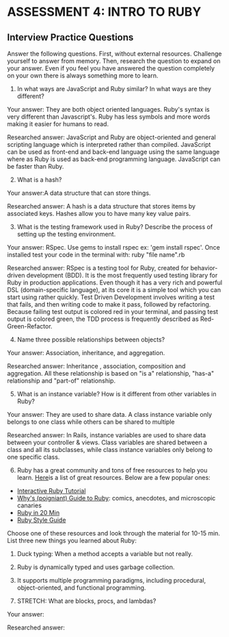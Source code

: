 # ASSESSMENT 4: INTRO TO RUBY
## Interview Practice Questions

Answer the following questions. First, without external resources. Challenge yourself to answer from memory. Then, research the question to expand on your answer. Even if you feel you have answered the question completely on your own there is always something more to learn.   

1. In what ways are JavaScript and Ruby similar? In what ways are they different?

  Your answer: They are both object oriented languages. Ruby's syntax is very different than Javascript's. Ruby has less symbols and more words making it easier for humans to read.

  Researched answer: JavaScript and Ruby are object-oriented and general scripting language which is interpreted rather than compiled. JavaScript can be used as front-end and back-end language using the same language where as Ruby is used as back-end programming language. JavaScript can be faster than Ruby.



2. What is a hash?

  Your answer:A data structure that can store things.

  Researched answer: A hash is a data structure that stores items by associated keys. Hashes allow you to have many key value pairs.



3. What is the testing framework used in Ruby? Describe the process of setting up the testing environment.

  Your answer: RSpec. Use gems to install rspec
  ex: 'gem install rspec'. Once installed test your code in the terminal with: ruby "file name".rb

  Researched answer: RSpec is a testing tool for Ruby, created for behavior-driven development (BDD). It is the most frequently used testing library for Ruby in production applications. Even though it has a very rich and powerful DSL (domain-specific language), at its core it is a simple tool which you can start using rather quickly. Test Driven Development involves writing a test that fails, and then writing code to make it pass, followed by refactoring. Because failing test output is colored red in your terminal, and passing test output is colored green, the TDD process is frequently described as Red-Green-Refactor.



4. Name three possible relationships between objects?

  Your answer: Association, inheritance, and aggregation.

  Researched answer: Inheritance , association, composition and aggregation. All these relationship is based on "is a" relationship, "has-a" relationship and "part-of" relationship.



5. What is an instance variable? How is it different from other variables in Ruby?

  Your answer: They are used to share data. A class instance variable only belongs to one class while others can be shared to multiple  

  Researched answer: In Rails, instance variables are used to share data between your controller & views. Class variables are shared between a class and all its subclasses, while class instance variables only belong to one specific class.



6. Ruby has a great community and tons of free resources to help you learn. [Here](https://www.ruby-lang.org/en/documentation/)is a list of great resources. Below are a few popular ones:
- [Interactive Ruby Tutorial](http://tryruby.org/levels/1/challenges/0)
- [Why's (poigniant) Guide to Ruby](http://poignant.guide/book/chapter-1.html): comics, anecdotes, and microscopic canaries
- [Ruby in 20 Min](https://www.ruby-lang.org/en/documentation/quickstart/)
- [Ruby Style Guide](https://rubystyle.guide/)

Choose one of these resources and look through the material for 10-15 min. List three new things you learned about Ruby:

1) Duck typing: When a method accepts a variable but not really.

2) Ruby is dynamically typed and uses garbage collection.

3) It supports multiple programming paradigms, including procedural, object-oriented, and functional programming.


7. STRETCH: What are blocks, procs, and lambdas?

  Your answer:

  Researched answer:
